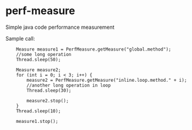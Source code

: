 # perf-measure
Simple java code performance measurement

Sample call:

        Measure measure1 = PerfMeasure.getMeasure("global.method");
        //some long operation
        Thread.sleep(50);

        Measure measure2;
        for (int i = 0; i < 3; i++) {
            measure2 = PerfMeasure.getMeasure("inline.loop.method." + i);
            //another long operation in loop
            Thread.sleep(30);
            
            measure2.stop();
        }
        Thread.sleep(10);
        
        measure1.stop();
